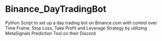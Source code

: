 # Binance_DayTradingBot
Python Script to set up a day trading bot on Binance.com with control over Time Frame, Stop Loss, Take Profit and Leverage Strategy by utilizing MetaSignals Prediction Tool on their Discord
